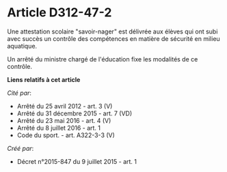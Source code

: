 # Article D312-47-2

Une attestation scolaire "savoir-nager" est délivrée aux élèves qui ont subi avec succès un contrôle des compétences en
matière de sécurité en milieu aquatique. 

Un arrêté du ministre chargé de l'éducation fixe les modalités de ce contrôle.

**Liens relatifs à cet article**

_Cité par_:

  - Arrêté du 25 avril 2012 - art. 3 (V)
  - Arrêté du 31 décembre 2015 - art. 7 (VD)
  - Arrêté du 23 mai 2016 - art. 4 (V)
  - Arrêté du 8 juillet 2016 - art. 1
  - Code du sport. - art. A322-3-3 (V)

_Créé par_:

  - Décret n°2015-847 du 9 juillet 2015 - art. 1
